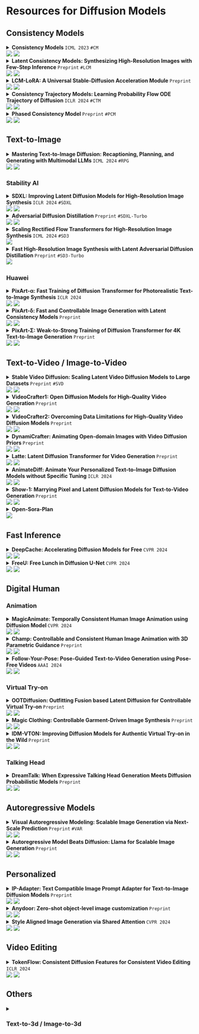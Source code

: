 # Resources for Diffusion Models

## Consistency Models

<details><summary> <strong> Consistency Models </strong> <code>ICML 2023</code> <code>#CM</code> <br> <a href="https://arxiv.org/abs/2303.01469"><img src="https://img.shields.io/badge/arXiv-2303.01469-b31b1b.svg?style=flat-square"></a> <a href="https://github.com/openai/consistency_models"><img src="https://img.shields.io/github/stars/openai/consistency_models?style=flat-square&logo=github&logoColor=fff&labelColor=black"></a> </summary>

</details>

<details><summary> <strong> Latent Consistency Models: Synthesizing High-Resolution Images with Few-Step Inference </strong> <code>Preprint</code> <code>#LCM</code> <br> <a href="https://arxiv.org/abs/2310.04378"><img src="https://img.shields.io/badge/arXiv-2310.04378-b31b1b.svg?style=flat-square"></a> <a href="https://github.com/luosiallen/latent-consistency-model"><img src="https://img.shields.io/github/stars/luosiallen/latent-consistency-model?style=flat-square&logo=github&logoColor=fff&labelColor=black"></a> </summary>

</details>

<details><summary> <strong> LCM-LoRA: A Universal Stable-Diffusion Acceleration Module </strong> <code>Preprint</code> <br> <a href="https://arxiv.org/abs/2311.05556"><img src="https://img.shields.io/badge/arXiv-2311.05556-b31b1b.svg?style=flat-square"></a> <a href="https://github.com/luosiallen/latent-consistency-model"><img src="https://img.shields.io/github/stars/luosiallen/latent-consistency-model?style=flat-square&logo=github&logoColor=fff&labelColor=black"></a> </summary>

</details>

<details><summary> <strong> Consistency Trajectory Models: Learning Probability Flow ODE Trajectory of Diffusion </strong> <code>ICLR 2024</code> <code>#CTM</code> <br> <a href="https://arxiv.org/abs/2310.02279"><img src="https://img.shields.io/badge/arXiv-2310.02279-b31b1b.svg?style=flat-square"></a> <a href="https://github.com/sony/ctm"><img src="https://img.shields.io/github/stars/sony/ctm?style=flat-square&logo=github&logoColor=fff&labelColor=black"></a> </summary>

</details>

<details><summary> <strong> Phased Consistency Model </strong> <code>Preprint</code> <code>#PCM</code> <br> <a href="https://arxiv.org/abs/2405.18407"><img src="https://img.shields.io/badge/arXiv-2405.18407-b31b1b.svg?style=flat-square"></a> <a href="https://github.com/G-U-N/Phased-Consistency-Model"><img src="https://img.shields.io/github/stars/G-U-N/Phased-Consistency-Model?style=flat-square&logo=github&logoColor=fff&labelColor=black"></a> </summary>

</details>

## Text-to-Image

<details><summary> <strong> Mastering Text-to-Image Diffusion: Recaptioning, Planning, and Generating with Multimodal LLMs </strong> <code>ICML 2024</code> <code>#RPG</code> <br> <a href="https://arxiv.org/abs/2401.11708"><img src="https://img.shields.io/badge/arXiv-2401.11708-b31b1b.svg?style=flat-square"></a> <a href="https://github.com/YangLing0818/RPG-DiffusionMaster"><img src="https://img.shields.io/github/stars/YangLing0818/RPG-DiffusionMaster?style=flat-square&logo=github&logoColor=fff&labelColor=black"></a> </summary>

</details>

### Stability AI

<details><summary> <strong> SDXL: Improving Latent Diffusion Models for High-Resolution Image Synthesis </strong> <code>ICLR 2024</code> <code>#SDXL</code> <br> <a href="https://arxiv.org/abs/2307.01952"><img src="https://img.shields.io/badge/arXiv-2307.01952-b31b1b.svg?style=flat-square"></a> <a href="https://github.com/Stability-AI/generative-models"><img src="https://img.shields.io/github/stars/Stability-AI/generative-models?style=flat-square&logo=github&logoColor=fff&labelColor=black"></a> </summary>

</details>

<details><summary> <strong> Adversarial Diffusion Distillation </strong> <code>Preprint</code> <code>#SDXL-Turbo</code> <br> <a href="https://arxiv.org/abs/2311.17042"><img src="https://img.shields.io/badge/arXiv-2311.17042-b31b1b.svg?style=flat-square"></a> <a href="https://github.com/Stability-AI/generative-models"><img src="https://img.shields.io/github/stars/Stability-AI/generative-models?style=flat-square&logo=github&logoColor=fff&labelColor=black"></a> </summary>

</details>

<details><summary> <strong> Scaling Rectified Flow Transformers for High-Resolution Image Synthesis </strong> <code>ICML 2024</code> <code>#SD3</code> <br> <a href="https://arxiv.org/abs/2403.03206"><img src="https://img.shields.io/badge/arXiv-2403.03206-b31b1b.svg?style=flat-square"></a> </summary>

</details>

<details><summary> <strong> Fast High-Resolution Image Synthesis with Latent Adversarial Diffusion Distillation </strong> <code>Preprint</code> <code>#SD3-Turbo</code> <br> <a href="https://arxiv.org/abs/2403.12015"><img src="https://img.shields.io/badge/arXiv-2403.12015-b31b1b.svg?style=flat-square"></a> </summary>

</details>

### Huawei

<details><summary> <strong> PixArt-α: Fast Training of Diffusion Transformer for Photorealistic Text-to-Image Synthesis </strong> <code>ICLR 2024</code> <br> <a href="https://arxiv.org/abs/2310.00426"><img src="https://img.shields.io/badge/arXiv-2310.00426-b31b1b.svg?style=flat-square"></a> <a href="https://github.com/PixArt-alpha/PixArt-alpha"><img src="https://img.shields.io/github/stars/PixArt-alpha/PixArt-alpha?style=flat-square&logo=github&logoColor=fff&labelColor=black"></a> </summary>

</details>

<details><summary> <strong> PixArt-δ: Fast and Controllable Image Generation with Latent Consistency Models </strong> <code>Preprint</code> <br> <a href="https://arxiv.org/abs/2401.05252"><img src="https://img.shields.io/badge/arXiv-2401.05252-b31b1b.svg?style=flat-square"></a> <a href="https://github.com/PixArt-alpha/PixArt-alpha"><img src="https://img.shields.io/github/stars/PixArt-alpha/PixArt-alpha?style=flat-square&logo=github&logoColor=fff&labelColor=black"></a> </summary>

</details>

<details><summary> <strong> PixArt-Σ: Weak-to-Strong Training of Diffusion Transformer for 4K Text-to-Image Generation </strong> <code>Preprint</code> <br> <a href="https://arxiv.org/abs/2403.04692"><img src="https://img.shields.io/badge/arXiv-2403.04692-b31b1b.svg?style=flat-square"></a> <a href="https://github.com/PixArt-alpha/PixArt-sigma"><img src="https://img.shields.io/github/stars/PixArt-alpha/PixArt-sigma?style=flat-square&logo=github&logoColor=fff&labelColor=black"></a> </summary>

</details>

## Text-to-Video / Image-to-Video

<details><summary> <strong> Stable Video Diffusion: Scaling Latent Video Diffusion Models to Large Datasets </strong> <code>Preprint</code> <code>#SVD</code> <br> <a href="https://arxiv.org/abs/2311.15127"><img src="https://img.shields.io/badge/arXiv-2311.15127-b31b1b.svg?style=flat-square"></a> <a href="https://github.com/Stability-AI/generative-models"><img src="https://img.shields.io/github/stars/Stability-AI/generative-models?style=flat-square&logo=github&logoColor=fff&labelColor=black"></a> </summary>

</details>

<details><summary> <strong> VideoCrafter1: Open Diffusion Models for High-Quality Video Generation </strong> <code>Preprint</code> <br> <a href="https://arxiv.org/abs/2310.19512"><img src="https://img.shields.io/badge/arXiv-2310.19512-b31b1b.svg?style=flat-square"></a> <a href="https://github.com/AILab-CVC/VideoCrafter"><img src="https://img.shields.io/github/stars/AILab-CVC/VideoCrafter?style=flat-square&logo=github&logoColor=fff&labelColor=black"></a> </summary>

</details>

<details><summary> <strong> VideoCrafter2: Overcoming Data Limitations for High-Quality Video Diffusion Models </strong> <code>Preprint</code> <br> <a href="https://arxiv.org/abs/2401.09047"><img src="https://img.shields.io/badge/arXiv-2401.09047-b31b1b.svg?style=flat-square"></a> <a href="https://github.com/AILab-CVC/VideoCrafter"><img src="https://img.shields.io/github/stars/AILab-CVC/VideoCrafter?style=flat-square&logo=github&logoColor=fff&labelColor=black"></a> </summary>

</details>

<details><summary> <strong> DynamiCrafter: Animating Open-domain Images with Video Diffusion Priors </strong> <code>Preprint</code> <br> <a href="https://arxiv.org/abs/2310.12190"><img src="https://img.shields.io/badge/arXiv-2310.12190-b31b1b.svg?style=flat-square"></a> <a href="https://github.com/Doubiiu/DynamiCrafter"><img src="https://img.shields.io/github/stars/Doubiiu/DynamiCrafter?style=flat-square&logo=github&logoColor=fff&labelColor=black"></a> </summary>

</details>

<details><summary> <strong> Latte: Latent Diffusion Transformer for Video Generation </strong> <code>Preprint</code> <br> <a href="https://arxiv.org/abs/2401.03048"><img src="https://img.shields.io/badge/arXiv-2401.03048-b31b1b.svg?style=flat-square"></a> <a href="https://github.com/Vchitect/Latte"><img src="https://img.shields.io/github/stars/Vchitect/Latte?style=flat-square&logo=github&logoColor=fff&labelColor=black"></a> </summary>

</details>

<details><summary> <strong> AnimateDiff: Animate Your Personalized Text-to-Image Diffusion Models without Specific Tuning </strong> <code>ICLR 2024</code> <br> <a href="https://arxiv.org/abs/2307.04725"><img src="https://img.shields.io/badge/arXiv-2307.04725-b31b1b.svg?style=flat-square"></a> <a href="https://github.com/guoyww/AnimateDiff"><img src="https://img.shields.io/github/stars/guoyww/AnimateDiff?style=flat-square&logo=github&logoColor=fff&labelColor=black"></a> </summary>

</details>

<details><summary> <strong> Show-1: Marrying Pixel and Latent Diffusion Models for Text-to-Video Generation </strong> <code>Preprint</code> <br> <a href="https://arxiv.org/abs/2309.15818"><img src="https://img.shields.io/badge/arXiv-2309.15818-b31b1b.svg?style=flat-square"></a> <a href="https://github.com/showlab/Show-1"><img src="https://img.shields.io/github/stars/showlab/Show-1?style=flat-square&logo=github&logoColor=fff&labelColor=black"></a> </summary>

</details>

<details><summary> <strong> Open-Sora-Plan </strong> <br> <a href="https://github.com/PKU-YuanGroup/Open-Sora-Plan"><img src="https://img.shields.io/github/stars/PKU-YuanGroup/Open-Sora-Plan?style=flat-square&logo=github&logoColor=fff&labelColor=black"></a> </summary>

</details>

## Fast Inference

<details><summary> <strong> DeepCache: Accelerating Diffusion Models for Free </strong> <code>CVPR 2024</code> <br> <a href="https://arxiv.org/abs/2312.00858"><img src="https://img.shields.io/badge/arXiv-2312.00858-b31b1b.svg?style=flat-square"></a> <a href="https://github.com/horseee/DeepCache"><img src="https://img.shields.io/github/stars/horseee/DeepCache?style=flat-square&logo=github&logoColor=fff&labelColor=black"></a> </summary>

</details>

<details><summary> <strong> FreeU: Free Lunch in Diffusion U-Net </strong> <code>CVPR 2024</code> <br> <a href="https://arxiv.org/abs/2309.11497"><img src="https://img.shields.io/badge/arXiv-2309.11497-b31b1b.svg?style=flat-square"></a> <a href="https://github.com/ChenyangSi/FreeU"><img src="https://img.shields.io/github/stars/ChenyangSi/FreeU?style=flat-square&logo=github&logoColor=fff&labelColor=black"></a> </summary>

</details>

## Digital Human

### Animation

<details><summary> <strong> MagicAnimate: Temporally Consistent Human Image Animation using Diffusion Model </strong> <code>CVPR 2024</code> <br> <a href="https://arxiv.org/abs/2311.16498"><img src="https://img.shields.io/badge/arXiv-2311.16498-b31b1b.svg?style=flat-square"></a> <a href="https://github.com/magic-research/magic-animate"><img src="https://img.shields.io/github/stars/magic-research/magic-animate?style=flat-square&logo=github&logoColor=fff&labelColor=black"></a> </summary>

</details>

<details><summary> <strong> Champ: Controllable and Consistent Human Image Animation with 3D Parametric Guidance </strong> <code>Preprint</code> <br> <a href="https://arxiv.org/abs/2403.14781"><img src="https://img.shields.io/badge/arXiv-2403.14781-b31b1b.svg?style=flat-square"></a> <a href="https://github.com/fudan-generative-vision/champ"><img src="https://img.shields.io/github/stars/fudan-generative-vision/champ?style=flat-square&logo=github&logoColor=fff&labelColor=black"></a> </summary>

</details>

<details><summary> <strong> Follow-Your-Pose: Pose-Guided Text-to-Video Generation using Pose-Free Videos </strong> <code>AAAI 2024</code> <br> <a href="https://arxiv.org/abs/2304.01186"><img src="https://img.shields.io/badge/arXiv-2304.01186-b31b1b.svg?style=flat-square"></a> <a href="https://github.com/mayuelala/FollowYourPose"><img src="https://img.shields.io/github/stars/mayuelala/FollowYourPose?style=flat-square&logo=github&logoColor=fff&labelColor=black"></a> </summary>

</details>

### Virtual Try-on

<details><summary> <strong> OOTDiffusion: Outfitting Fusion based Latent Diffusion for Controllable Virtual Try-on </strong> <code>Preprint</code> <br> <a href="https://arxiv.org/abs/2403.01779"><img src="https://img.shields.io/badge/arXiv-2403.01779-b31b1b.svg?style=flat-square"></a> <a href="https://github.com/levihsu/OOTDiffusion"><img src="https://img.shields.io/github/stars/levihsu/OOTDiffusion?style=flat-square&logo=github&logoColor=fff&labelColor=black"></a> </summary>

</details>

<details><summary> <strong> Magic Clothing: Controllable Garment-Driven Image Synthesis </strong> <code>Preprint</code> <br> <a href="https://arxiv.org/abs/2404.09512"><img src="https://img.shields.io/badge/arXiv-2404.09512-b31b1b.svg?style=flat-square"></a> <a href="https://github.com/ShineChen1024/MagicClothing"><img src="https://img.shields.io/github/stars/ShineChen1024/MagicClothing?style=flat-square&logo=github&logoColor=fff&labelColor=black"></a> </summary>

</details>

<details><summary> <strong> IDM-VTON: Improving Diffusion Models for Authentic Virtual Try-on in the Wild </strong> <code>Preprint</code> <br> <a href="https://arxiv.org/abs/2403.05139"><img src="https://img.shields.io/badge/arXiv-2403.05139-b31b1b.svg?style=flat-square"></a> <a href="https://github.com/yisol/IDM-VTON"><img src="https://img.shields.io/github/stars/yisol/IDM-VTON?style=flat-square&logo=github&logoColor=fff&labelColor=black"></a> </summary>

</details>

### Talking Head

<details><summary> <strong> DreamTalk: When Expressive Talking Head Generation Meets Diffusion Probabilistic Models </strong> <code>Preprint</code> <br> <a href="https://arxiv.org/abs/2312.09767"><img src="https://img.shields.io/badge/arXiv-2312.09767-b31b1b.svg?style=flat-square"></a> <a href="https://github.com/ali-vilab/dreamtalk"><img src="https://img.shields.io/github/stars/ali-vilab/dreamtalk?style=flat-square&logo=github&logoColor=fff&labelColor=black"></a> </summary>

</details>

## Autoregressive Models

<details><summary> <strong> Visual Autoregressive Modeling: Scalable Image Generation via Next-Scale Prediction </strong> <code>Preprint</code> <code>#VAR</code> <br> <a href="https://arxiv.org/abs/2404.02905"><img src="https://img.shields.io/badge/arXiv-2404.02905-b31b1b.svg?style=flat-square"></a> <a href="https://github.com/FoundationVision/VAR"><img src="https://img.shields.io/github/stars/FoundationVision/VAR?style=flat-square&logo=github&logoColor=fff&labelColor=black"></a> </summary>

</details>

<details><summary> <strong> Autoregressive Model Beats Diffusion: Llama for Scalable Image Generation </strong> <code>Preprint</code> <br> <a href="https://arxiv.org/abs/2406.06525"><img src="https://img.shields.io/badge/arXiv-2406.06525-b31b1b.svg?style=flat-square"></a> <a href="https://github.com/FoundationVision/LlamaGen"><img src="https://img.shields.io/github/stars/FoundationVision/LlamaGen?style=flat-square&logo=github&logoColor=fff&labelColor=black"></a> </summary>

</details>

## Personalized

<details><summary> <strong> IP-Adapter: Text Compatible Image Prompt Adapter for Text-to-Image Diffusion Models </strong> <code>Preprint</code> <br> <a href="https://arxiv.org/abs/2308.06721"><img src="https://img.shields.io/badge/arXiv-2308.06721-b31b1b.svg?style=flat-square"></a> <a href="https://github.com/tencent-ailab/IP-Adapter"><img src="https://img.shields.io/github/stars/tencent-ailab/IP-Adapter?style=flat-square&logo=github&logoColor=fff&labelColor=black"></a> </summary>

</details>

<details><summary> <strong> Anydoor: Zero-shot object-level image customization </strong> <code>Preprint</code> <br> <a href="https://arxiv.org/abs/2307.09481"><img src="https://img.shields.io/badge/arXiv-2307.09481-b31b1b.svg?style=flat-square"></a> <a href="https://github.com/ali-vilab/AnyDoor"><img src="https://img.shields.io/github/stars/ali-vilab/AnyDoor?style=flat-square&logo=github&logoColor=fff&labelColor=black"></a> </summary>

</details>

<details><summary> <strong> Style Aligned Image Generation via Shared Attention </strong> <code>CVPR 2024</code> <br> <a href="https://arxiv.org/abs/2312.02133"><img src="https://img.shields.io/badge/arXiv-2312.02133-b31b1b.svg?style=flat-square"></a> <a href="https://github.com/google/style-aligned"><img src="https://img.shields.io/github/stars/google/style-aligned?style=flat-square&logo=github&logoColor=fff&labelColor=black"></a> </summary>

</details>

## Video Editing

<details><summary> <strong> TokenFlow: Consistent Diffusion Features for Consistent Video Editing </strong> <code>ICLR 2024</code> <br> <a href="https://arxiv.org/abs/2307.10373"><img src="https://img.shields.io/badge/arXiv-2307.10373-b31b1b.svg?style=flat-square"></a> <a href="https://github.com/omerbt/TokenFlow"><img src="https://img.shields.io/github/stars/omerbt/TokenFlow?style=flat-square&logo=github&logoColor=fff&labelColor=black"></a> </summary>

</details>

## Others
<details><summary> <h3> Text-to-3d / Image-to-3d </h3> </summary>

<details><summary> <strong> SV3D: Novel Multi-view Synthesis and 3D Generation from a Single Image using Latent Video Diffusion </strong> <code>Preprint</code> <code>#SV3D</code> <br> <a href="https://arxiv.org/abs/2403.12008"><img src="https://img.shields.io/badge/arXiv-2403.12008-b31b1b.svg?style=flat-square"></a> <a href="https://github.com/Stability-AI/generative-models"><img src="https://img.shields.io/github/stars/Stability-AI/generative-models?style=flat-square&logo=github&logoColor=fff&labelColor=black"></a> </summary>

</details>

<details><summary> <strong> Wonder3D: Single Image to 3D using Cross-Domain Diffusion </strong> <code>CVPR 2024</code> <br> <a href="https://arxiv.org/abs/2310.15008"><img src="https://img.shields.io/badge/arXiv-2310.15008-b31b1b.svg?style=flat-square"></a> <a href="https://github.com/xxlong0/Wonder3D"><img src="https://img.shields.io/github/stars/xxlong0/Wonder3D?style=flat-square&logo=github&logoColor=fff&labelColor=black"></a> </summary>

</details>

<details><summary> <strong> DreamCraft3D: Hierarchical 3D Generation with Bootstrapped Diffusion Prior </strong> <code>ICLR 2024</code> <br> <a href="https://arxiv.org/abs/2310.16818"><img src="https://img.shields.io/badge/arXiv-2310.16818-b31b1b.svg?style=flat-square"></a> <a href="https://github.com/deepseek-ai/DreamCraft3D"><img src="https://img.shields.io/github/stars/deepseek-ai/DreamCraft3D?style=flat-square&logo=github&logoColor=fff&labelColor=black"></a> </summary>

</details>

<details><summary> <strong> Shap-E: Generating Conditional 3D Implicit Functions </strong> <code>Preprint</code> <br> <a href="https://arxiv.org/abs/2305.02463"><img src="https://img.shields.io/badge/arXiv-2305.02463-b31b1b.svg?style=flat-square"></a> <a href="https://github.com/openai/shap-e"><img src="https://img.shields.io/github/stars/openai/shap-e?style=flat-square&logo=github&logoColor=fff&labelColor=black"></a> </summary>

</details>

<details><summary> <strong> Zero123++: a Single Image to Consistent Multi-view Diffusion Base Model </strong> <code>Preprint</code> <br> <a href="https://arxiv.org/abs/2310.15110"><img src="https://img.shields.io/badge/arXiv-2310.15110-b31b1b.svg?style=flat-square"></a> <a href="https://github.com/SUDO-AI-3D/zero123plus"><img src="https://img.shields.io/github/stars/SUDO-AI-3D/zero123plus?style=flat-square&logo=github&logoColor=fff&labelColor=black"></a> </summary>

</details>

</details>

